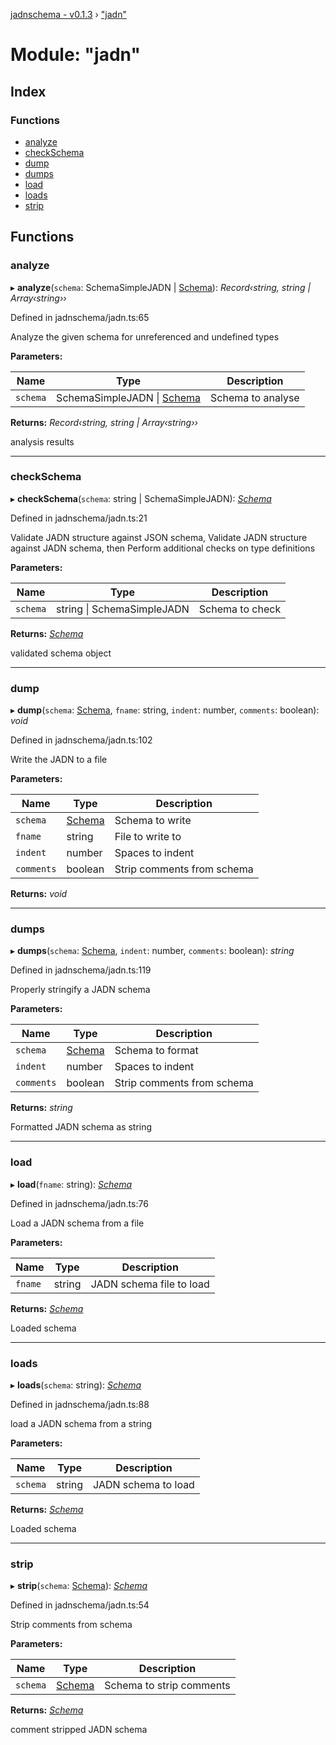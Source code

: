 [jadnschema - v0.1.3](../globals.md) › ["jadn"](_jadn_.md)

# Module: "jadn"

## Index

### Functions

* [analyze](_jadn_.md#analyze)
* [checkSchema](_jadn_.md#checkschema)
* [dump](_jadn_.md#dump)
* [dumps](_jadn_.md#dumps)
* [load](_jadn_.md#load)
* [loads](_jadn_.md#loads)
* [strip](_jadn_.md#strip)

## Functions

###  analyze

▸ **analyze**(`schema`: SchemaSimpleJADN | [Schema](../classes/schema.md)): *Record‹string, string | Array‹string››*

Defined in jadnschema/jadn.ts:65

Analyze the given schema for unreferenced and undefined types

**Parameters:**

Name | Type | Description |
------ | ------ | ------ |
`schema` | SchemaSimpleJADN &#124; [Schema](../classes/schema.md) | Schema to analyse |

**Returns:** *Record‹string, string | Array‹string››*

analysis results

___

###  checkSchema

▸ **checkSchema**(`schema`: string | SchemaSimpleJADN): *[Schema](../classes/schema.md)*

Defined in jadnschema/jadn.ts:21

Validate JADN structure against JSON schema,
Validate JADN structure against JADN schema, then
Perform additional checks on type definitions

**Parameters:**

Name | Type | Description |
------ | ------ | ------ |
`schema` | string &#124; SchemaSimpleJADN | Schema to check |

**Returns:** *[Schema](../classes/schema.md)*

validated schema object

___

###  dump

▸ **dump**(`schema`: [Schema](../classes/schema.md), `fname`: string, `indent`: number, `comments`: boolean): *void*

Defined in jadnschema/jadn.ts:102

Write the JADN to a file

**Parameters:**

Name | Type | Description |
------ | ------ | ------ |
`schema` | [Schema](../classes/schema.md) | Schema to write |
`fname` | string | File to write to |
`indent` | number | Spaces to indent |
`comments` | boolean | Strip comments from schema |

**Returns:** *void*

___

###  dumps

▸ **dumps**(`schema`: [Schema](../classes/schema.md), `indent`: number, `comments`: boolean): *string*

Defined in jadnschema/jadn.ts:119

Properly stringify a JADN schema

**Parameters:**

Name | Type | Description |
------ | ------ | ------ |
`schema` | [Schema](../classes/schema.md) | Schema to format |
`indent` | number | Spaces to indent |
`comments` | boolean | Strip comments from schema |

**Returns:** *string*

Formatted JADN schema as string

___

###  load

▸ **load**(`fname`: string): *[Schema](../classes/schema.md)*

Defined in jadnschema/jadn.ts:76

Load a JADN schema from a file

**Parameters:**

Name | Type | Description |
------ | ------ | ------ |
`fname` | string | JADN schema file to load |

**Returns:** *[Schema](../classes/schema.md)*

Loaded schema

___

###  loads

▸ **loads**(`schema`: string): *[Schema](../classes/schema.md)*

Defined in jadnschema/jadn.ts:88

load a JADN schema from a string

**Parameters:**

Name | Type | Description |
------ | ------ | ------ |
`schema` | string | JADN schema to load |

**Returns:** *[Schema](../classes/schema.md)*

Loaded schema

___

###  strip

▸ **strip**(`schema`: [Schema](../classes/schema.md)): *[Schema](../classes/schema.md)*

Defined in jadnschema/jadn.ts:54

Strip comments from schema

**Parameters:**

Name | Type | Description |
------ | ------ | ------ |
`schema` | [Schema](../classes/schema.md) | Schema to strip comments |

**Returns:** *[Schema](../classes/schema.md)*

comment stripped JADN schema
